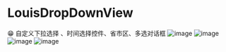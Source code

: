# LouisDropDownView
:grin: 自定义下拉选择 、时间选择控件、省市区、多选对话框
![image](https://github.com/louisgeek/LouisDropDownView/blob/master/screenshots/screenshot.png)
![image](https://github.com/louisgeek/LouisDropDownView/blob/master/screenshots/screenshot2.png)
![image](https://github.com/louisgeek/LouisDropDownView/blob/master/screenshots/screenshot3.png)
![image](https://github.com/louisgeek/LouisDropDownView/blob/master/screenshots/screenshot4.png)
 
